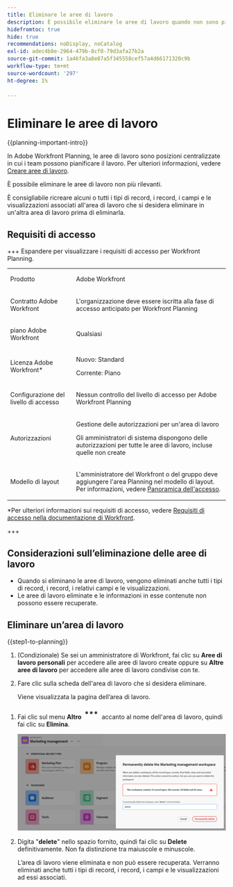 ```yaml
---
title: Eliminare le aree di lavoro
description: È possibile eliminare le aree di lavoro quando non sono più rilevanti.
hidefromtoc: true
hide: true
recommendations: noDisplay, noCatalog
exl-id: adec4b8e-2964-479b-8cf0-79d3afa27b2a
source-git-commit: 1a46fa3a8e87a5f345558cef57a4d66171320c9b
workflow-type: tm+mt
source-wordcount: '297'
ht-degree: 1%

---
```


<!--udpate the metadata with real information when making this avilable in TOC and in the left nav-->

# Eliminare le aree di lavoro

{{planning-important-intro}}

In Adobe Workfront Planning, le aree di lavoro sono posizioni centralizzate in cui i team possono pianificare il lavoro. Per ulteriori informazioni, vedere [Creare aree di lavoro](/help/quicksilver/planning/architecture/create-workspaces.md).

È possibile eliminare le aree di lavoro non più rilevanti.

È consigliabile ricreare alcuni o tutti i tipi di record, i record, i campi e le visualizzazioni associati all&#39;area di lavoro che si desidera eliminare in un&#39;altra area di lavoro prima di eliminarla.

## Requisiti di accesso

+++ Espandere per visualizzare i requisiti di accesso per Workfront Planning.

<table style="table-layout:auto">
 <col>
 </col>
 <col>
 </col>
 <tbody>
    <tr>
<tr>
<td>
   <p> Prodotto</p> </td>
   <td>
   <p> Adobe Workfront</p> </td>
  </tr>  
 <td role="rowheader"><p>Contratto Adobe Workfront</p></td>
   <td>
<p>L'organizzazione deve essere iscritta alla fase di accesso anticipato per Workfront Planning </p>
   </td>
  </tr>
  <tr>
   <td role="rowheader"><p>piano Adobe Workfront</p></td>
   <td>
<p>Qualsiasi</p>
   </td>
  </tr>
  <tr>
   <td role="rowheader"><p>Licenza Adobe Workfront*</p></td>
   <td>
   <p>Nuovo: Standard</p>
   <p>Corrente: Piano</p> 
  </td>
  </tr>

<tr>
   <td role="rowheader"><p>Configurazione del livello di accesso</p></td>
   <td> <p>Nessun controllo del livello di accesso per Adobe Workfront Planning</p>  
</td>
  </tr>

<tr>
   <td role="rowheader"><p>Autorizzazioni</p></td>
   <td> <p>Gestione delle autorizzazioni per un'area di lavoro</a> </p>  
   <p>Gli amministratori di sistema dispongono delle autorizzazioni per tutte le aree di lavoro, incluse quelle non create</p>

</td>
  </tr>
<tr>
   <td role="rowheader"><p>Modello di layout</p></td>
   <td> <p>L'amministratore del Workfront o del gruppo deve aggiungere l'area Planning nel modello di layout. Per informazioni, vedere <a href="/help/quicksilver/planning/access/access-overview.md">Panoramica dell'accesso</a>. </p>  
</td>
  </tr>

</tbody>
</table>

*Per ulteriori informazioni sui requisiti di accesso, vedere [Requisiti di accesso nella documentazione di Workfront](/help/quicksilver/administration-and-setup/add-users/access-levels-and-object-permissions/access-level-requirements-in-documentation.md).

+++

<!--Maybe enable this at GA - but Planning is not supposed to have Access controls in the Workfront Access Level: 
>[!NOTE]
>
>If you don't have access, ask your Workfront administrator if they set additional restrictions in your access level. For information on how a Workfront administrator can change your access level, see [Create or modify custom access levels](/help/quicksilver/administration-and-setup/add-users/configure-and-grant-access/create-modify-access-levels.md). -->

## Considerazioni sull’eliminazione delle aree di lavoro

* Quando si eliminano le aree di lavoro, vengono eliminati anche tutti i tipi di record, i record, i relativi campi e le visualizzazioni.
* Le aree di lavoro eliminate e le informazioni in esse contenute non possono essere recuperate.

## Eliminare un’area di lavoro

{{step1-to-planning}}

1. (Condizionale) Se sei un amministratore di Workfront, fai clic su **Aree di lavoro personali** per accedere alle aree di lavoro create oppure su **Altre aree di lavoro** per accedere alle aree di lavoro condivise con te. <!--change it to Workspaces I'm on-->

1. Fare clic sulla scheda dell&#39;area di lavoro che si desidera eliminare.

   Viene visualizzata la pagina dell’area di lavoro.

<!--***********Replace the first step with this:*******

1. (Optional) Click **Show more** to display additional workspaces. The **Show more** link displays only when you have workspaces that display on more than two rows.
1. (Optional) ClicK **Show less** to limit the number of workspaces that display on the screen. 
1. To delete a workspace, do one of the following:

   * Hover over the workspace card, then click the **More** menu ![](assets/more-menu.png) in the upper-right corner of the card, then click **De,ete**. 
   * Click a workspace card to open the workspace. 
   
   ***********Add (Conditional) If you clicked a workspace card,******to the step below****-->

1. Fai clic sul menu **Altro** ![](assets/more-menu.png) accanto al nome dell&#39;area di lavoro, quindi fai clic su **Elimina**.

   ![](assets/permanently-delete-workspace-confirmation.png)

1. Digita &quot;**delete**&quot; nello spazio fornito, quindi fai clic su **Delete** definitivamente. Non fa distinzione tra maiuscole e minuscole.

   L’area di lavoro viene eliminata e non può essere recuperata. Verranno eliminati anche tutti i tipi di record, i record, i campi e le visualizzazioni ad essi associati. <!--ensure this is right at or before GA-->
